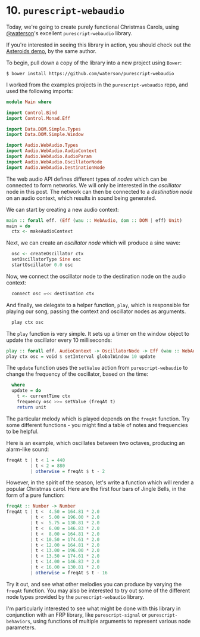 # 10. `purescript-webaudio`

Today, we're going to create purely functional Christmas Carols, using [@waterson](https://github.com/waterson)'s excellent `purescript-webaudio` library.

If you're interested in seeing this library in action, you should check out the [Asteroids demo](http://www.maubi.net/asteroids/), by the same author.

To begin, pull down a copy of the library into a new project using `Bower`:

```text
$ bower install https://github.com/waterson/purescript-webaudio
```

I worked from the examples projects in the `purescript-webaudio` repo, and used the following imports:

```purescript
module Main where

import Control.Bind
import Control.Monad.Eff

import Data.DOM.Simple.Types
import Data.DOM.Simple.Window

import Audio.WebAudio.Types
import Audio.WebAudio.AudioContext
import Audio.WebAudio.AudioParam
import Audio.WebAudio.OscillatorNode
import Audio.WebAudio.DestinationNode
```

The web audio API defines different types of _nodes_ which can be connected to form networks. We will only be interested in the _oscillator_ node in this post. The network can then be connected to a _destination node_ on an audio context, which results in sound being generated.

We can start by creating a new audio context:

```purescript
main :: forall eff. (Eff (wau :: WebAudio, dom :: DOM | eff) Unit)
main = do
  ctx <- makeAudioContext
```

Next, we can create an _oscillator node_ which will produce a sine wave:

```purescript
  osc <- createOscillator ctx
  setOscillatorType Sine osc
  startOscillator 0.0 osc
```

Now, we connect the oscillator node to the destination node on the audio context:

```purescript
  connect osc =<< destination ctx
```

And finally, we delegate to a helper function, `play`, which is responsible for playing our song, passing the context and oscillator nodes as arguments.

```purescript
  play ctx osc
```

The `play` function is very simple. It sets up a timer on the window object to update the oscillator every 10 milliseconds:

```purescript
play :: forall eff. AudioContext -> OscillatorNode -> Eff (wau :: WebAudio, dom :: DOM | eff) Unit
play ctx osc = void $ setInterval globalWindow 10 update
```

The `update` function uses the `setValue` action from `purescript-webaudio` to change the frequency of the oscillator, based on the time:

```purescript
  where
  update = do
    t <- currentTime ctx
    frequency osc >>= setValue (freqAt t)
    return unit
```

The particular melody which is played depends on the `freqAt` function. Try some different functions - you might find a table of notes and frequencies to be helpful.

Here is an example, which oscillates between two octaves, producing an alarm-like sound:

```purescript
freqAt t | t < 1 = 440
         | t < 2 = 880
         | otherwise = freqAt $ t - 2
```

However, in the spirit of the season, let's write a function which will render a popular Christmas carol. Here are the first four bars of Jingle Bells, in the form of a pure function:

```purescript
freqAt :: Number -> Number
freqAt t | t <  4.50 = 164.81 * 2.0
         | t <  5.00 = 196.00 * 2.0
         | t <  5.75 = 130.81 * 2.0
         | t <  6.00 = 146.83 * 2.0
         | t <  8.00 = 164.81 * 2.0
         | t < 10.50 = 174.61 * 2.0
         | t < 12.00 = 164.81 * 2.0
         | t < 13.00 = 196.00 * 2.0
         | t < 13.50 = 174.61 * 2.0
         | t < 14.00 = 146.83 * 2.0
         | t < 16.00 = 130.81 * 2.0
         | otherwise = freqAt $ t - 16
```

Try it out, and see what other melodies you can produce by varying the `freqAt` function. You may also be interested to try out some of the different node types provided by the `purescript-webaudio` library.

I'm particularly interested to see what might be done with this library in conjunction with an FRP library, like `purescript-signal` or `purescript-behaviors`, using functions of multiple arguments to represent various node parameters.
